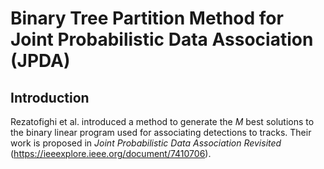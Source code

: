 # Binary Tree Partition Method for Joint Probabilistic Data Association (JPDA)

## Introduction

Rezatofighi et al. introduced a method to generate the *M* best solutions to the binary linear program used for associating detections to tracks. Their work is proposed in *Joint Probabilistic Data Association Revisited* (https://ieeexplore.ieee.org/document/7410706). 
